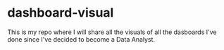 # dashboard-visual

This is my repo where I will share all the visuals of all the dasboards I've done since I've decided to become a Data Analyst. 

